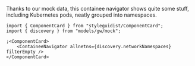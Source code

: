 Thanks to our mock data, this containee navigator shows quite some stuff,
including Kubernetes pods, neatly grouped into namespaces.

```tsx
import { ComponentCard } from "styleguidist/ComponentCard";
import { discovery } from "models/gw/mock";

;<ComponentCard>
    <ContaineeNavigator allnetns={discovery.networkNamespaces} filterEmpty />
</ComponentCard>
```
